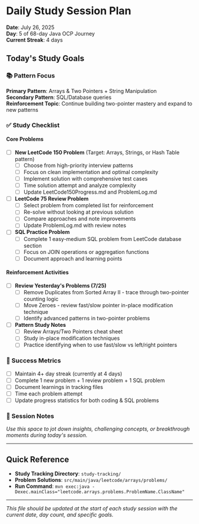 # Daily Study Session Plan

**Date**: July 26, 2025  
**Day**: 5 of 68-day Java OCP Journey  
**Current Streak**: 4 days  

## Today's Study Goals

### 📚 Pattern Focus
**Primary Pattern**: Arrays & Two Pointers + String Manipulation  
**Secondary Pattern**: SQL/Database queries  
**Reinforcement Topic**: Continue building two-pointer mastery and expand to new patterns

### ✅ Study Checklist

#### Core Problems
- [ ] **New LeetCode 150 Problem** (Target: Arrays, Strings, or Hash Table pattern)
  - [ ] Choose from high-priority interview patterns
  - [ ] Focus on clean implementation and optimal complexity
  - [ ] Implement solution with comprehensive test cases
  - [ ] Time solution attempt and analyze complexity
  - [ ] Update LeetCode150Progress.md and ProblemLog.md

- [ ] **LeetCode 75 Review Problem** 
  - [ ] Select problem from completed list for reinforcement
  - [ ] Re-solve without looking at previous solution
  - [ ] Compare approaches and note improvements
  - [ ] Update ProblemLog.md with review notes

- [ ] **SQL Practice Problem**
  - [ ] Complete 1 easy-medium SQL problem from LeetCode database section
  - [ ] Focus on JOIN operations or aggregation functions
  - [ ] Document approach and learning points

#### Reinforcement Activities  
- [ ] **Review Yesterday's Problems (7/25)**
  - [ ] Remove Duplicates from Sorted Array II - trace through two-pointer counting logic
  - [ ] Move Zeroes - review fast/slow pointer in-place modification technique
  - [ ] Identify advanced patterns in two-pointer problems

- [ ] **Pattern Study Notes**
  - [ ] Review Arrays/Two Pointers cheat sheet
  - [ ] Study in-place modification techniques
  - [ ] Practice identifying when to use fast/slow vs left/right pointers

### 🎯 Success Metrics
- [ ] Maintain 4+ day streak (currently at 4 days)
- [ ] Complete 1 new problem + 1 review problem + 1 SQL problem
- [ ] Document learnings in tracking files
- [ ] Time each problem attempt
- [ ] Update progress statistics for both coding & SQL problems

### 📝 Session Notes
*Use this space to jot down insights, challenging concepts, or breakthrough moments during today's session.*

---

## Quick Reference
- **Study Tracking Directory**: `study-tracking/`
- **Problem Solutions**: `src/main/java/leetcode/arrays/problems/`
- **Run Command**: `mvn exec:java -Dexec.mainClass="leetcode.arrays.problems.ProblemName.ClassName"`

---
*This file should be updated at the start of each study session with the current date, day count, and specific goals.*